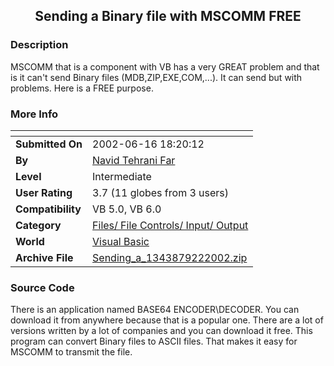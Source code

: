 ﻿<div align="center">

## Sending a Binary file with MSCOMM FREE


</div>

### Description

MSCOMM that is a component with VB has a very GREAT problem and that is it can't send Binary files (MDB,ZIP,EXE,COM,...). It can send but with problems. Here is a FREE purpose.
 
### More Info
 


<span>             |<span>
---                |---
**Submitted On**   |2002-06-16 18:20:12
**By**             |[Navid Tehrani Far](https://github.com/Planet-Source-Code/PSCIndex/blob/master/ByAuthor/navid-tehrani-far.md)
**Level**          |Intermediate
**User Rating**    |3.7 (11 globes from 3 users)
**Compatibility**  |VB 5\.0, VB 6\.0
**Category**       |[Files/ File Controls/ Input/ Output](https://github.com/Planet-Source-Code/PSCIndex/blob/master/ByCategory/files-file-controls-input-output__1-3.md)
**World**          |[Visual Basic](https://github.com/Planet-Source-Code/PSCIndex/blob/master/ByWorld/visual-basic.md)
**Archive File**   |[Sending\_a\_1343879222002\.zip](https://github.com/Planet-Source-Code/navid-tehrani-far-sending-a-binary-file-with-mscomm-free__1-39074/archive/master.zip)





### Source Code

There is an application named BASE64 ENCODER\DECODER. You can download it from anywhere because that is a popular one. There are a lot of versions written by a lot of companies and you can download it free. This program can convert Binary files to ASCII files. That makes it easy for MSCOMM to transmit the file.

